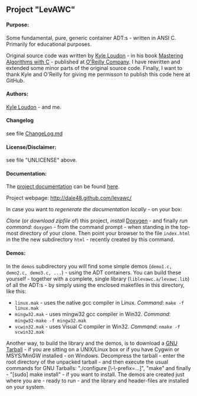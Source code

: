 <h2>Project "LevAWC"</h2>
<h4>Purpose:</h4> Some fundamental, pure, generic container ADT:s - written in ANSI C. Primarily for educational purposes. 

Original source code was written by <a href="http://www.kyleloudon.com/" target="_blank">Kyle Loudon</a> - in his book <a href="http://shop.oreilly.com/product/9781565924536.do" target="_blank">Mastering Algorithms with C</a> - published at <a href="http://www.oreilly.com" target="_blank">O'Reilly Company</a>. I have rewritten and extended some minor parts of the original source code. Finally, I want to thank Kyle and O'Reilly for giving me permisson to publish this code here at GitHub.

<h4>Authors:</h4><a href="http://www.kyleloudon.com/" target="_blank">Kyle Loudon</a> - and me.
<h4>Changelog</h4>see file <a href="ChangeLog.md">ChangeLog.md</a>
<h4>License/Disclaimer:</h4> see file "UNLICENSE" above.

<h4>Documentation:</h4> 
<p>The <a href="http://dale48.github.com/levawc/documentation/index.html" target="_blank"> project documentation</a> can be found <a href="http://dale48.github.com/levawc/documentation/index.html" target="_blank">here</a>.</p>
<p>Project webpage: <a href="http://dale48.github.com/levawc/" target="_blank">http://dale48.github.com/levawc/</a></p>
<!--
-->
<p>In case you want to <i>regenerate the documentation locally</i> - on your box:</p>
<i>Clone</i> (or <i>download zipfile</i> of) this project, <i>install</i> <a href="http://www.stack.nl/~dimitri/doxygen/" target="_blank">Doxygen</a> - and finally <i>run command:</i> <code>doxygen</code> - from the command prompt - when standing in the top-most directory of your clone. Then point your browser to the file <code>index.html</code> in the the new subdirectory  <code>html</code> - recently created by this command.

<h4>Demos:</h4> In the <code>demos</code> subdirectory you will find some simple demos (<code>demo1.c, demo2.c, demo3.c, ...</code>) - using the ADT containers. You can build these yourself - together with a complete, single library (<code>liblevawc.a/levawc.lib</code>) of all the ADT:s - by simply using the enclosed makefiles in this directory, like this:
<ul>
  <li><code>linux.mak</code> - uses the native gcc compiler in Linux. <i>Command</i>: <code>make -f linux.mak</code></li>
  <li><code>mingw32.mak</code> - uses mingw32 gcc compiler in Win32. <i>Command</i>: <code>mingw32-make -f mingw32.mak</code></li>
  <li><code>vcwin32.mak</code> - uses Visual C compiler in Win32. <i>Command</i>: <code>nmake -f vcwin32.mak</code></li>
</ul>
<p>Another way, to build the library and the demos, is to download a <a href="http://dale48.github.com/levawc/gnu_tarballs/levawc-0.30.tar.gz">GNU Tarball</a> - if you are sitting on a UNIX/Linux box or if you have Cygwin or MSYS/MinGW installed - on Windows. Decompress the tarball - enter the root directory of the unpacked tarball - and then execute the usual commands for GNU Tarballs: "./configure [\-\-prefix=...]", "make" and finally - "[sudo] make install" - if you want to install. The demos are created just where you are - ready to run - and the library and header-files are installed on your system.</p>
<!--
<ul>
  <li></li>
</ul>
-->
